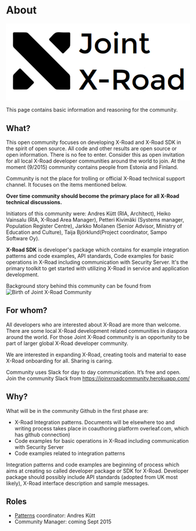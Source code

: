 # About
![Joint X-Road community logo](https://raw.githubusercontent.com/jointxroad/About/master/images/jointxroad-logo.png)

This page contains basic information and reasoning for the community. 

## What?
This open community focuses on developing X-Road and X-Road SDK in the spirit of open source. All code and other results are open source or open information. There is no fee to enter. Consider this as open invitation for all local X-Road developer communities around the world to join. At the moment (9/2015) community contains people from Estonia and Finland. 

Community is not the place for trolling or official X-Road technical support channel. It focuses on the items mentioned below.

**Over time community should become the primary place for all X-Road technical discussions.**

Initiators of this community were: Andres Kütt (RIA, Architect), Heiko Vainsalu (RIA, X-Road Area Manager), Petteri Kivimäki (Systems manager, Population Register Centre), Jarkko Moilanen (Senior Advisor, Ministry of Education and Culture), Taija Björklund(Project coordinator, Sampo Software Oy).

**X-Road SDK** is developer's package which contains for example integration patterns and code examples, API standards, Code examples for basic operations in X-Road including communication with Security Server. It's the primary toolkit to get started with utilizing X-Road in service and application development. 

Background story behind this community can be found from ![Birth of Joint X-Road Community](https://tarinoitadigitalisaatiosta.wordpress.com/2015/09/04/birth-of-joint-x-road-community/)

## For whom?
All developers who are interested about X-Road are more than welcome. There are some local X-Road development related communities in diaspora around the world. For those Joint X-Road community is an opportunity to be part of larger global X-Road developer community. 

We are interested in expanding X-Road, creating tools and material to ease X-Road onboarding for all. Sharing is caring. 

Community uses Slack for day to day communication. It’s free and open. Join the community Slack from https://joinxroadcommunity.herokuapp.com/

## Why?

What will be in the community Github in the first phase are:

* X-Road Integration patterns. Documents will be elsewhere too and writing process takes place in coauthoring platform overleaf.com, which has github connection)
* Code examples for basic operations in X-Road including communication with Security Server
* Code examples related to integration patterns

Integration patterns and code examples are beginning of process which aims at creating so called developer package or SDK for X-Road. Developer package should possibly include API standards (adopted from UK most likely), X-Road interface description and sample messages.

## Roles
* [Patterns](https://github.com/jointxroad/patterns) coordinator: Andres Kütt
* Community Manager: coming Sept 2015
